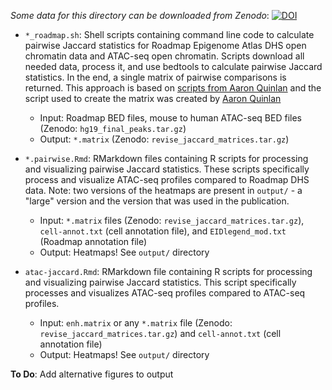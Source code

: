 *Some data for this directory can be downloaded from Zenodo*:
[![DOI](https://zenodo.org/badge/DOI/10.5281/zenodo.3253181.svg)](https://doi.org/10.5281/zenodo.3253181)

- `*_roadmap.sh`: Shell scripts containing command line code to calculate pairwise Jaccard statistics for Roadmap Epigenome Atlas DHS open chromatin data and ATAC-seq open chromatin. Scripts download all needed data, process it, and use bedtools to calculate pairwise Jaccard statistics. In the end, a single matrix of pairwise comparisons is returned. This approach is based on [scripts from Aaron Quinlan](http://quinlanlab.org/tutorials/bedtools/bedtools.html#a-jaccard-statistic-for-all-400-pairwise-comparisons) and the script used to create the matrix was created by [Aaron Quinlan](http://quinlanlab.org/)
	- Input: Roadmap BED files, mouse to human ATAC-seq BED files (Zenodo: `hg19_final_peaks.tar.gz`)  
	- Output: `*.matrix` (Zenodo: `revise_jaccard_matrices.tar.gz`)

- `*.pairwise.Rmd`: RMarkdown files containing R scripts for processing and visualizing pairwise Jaccard statistics. These scripts specifically process and visualize ATAC-seq profiles compared to Roadmap DHS data. Note: two versions of the heatmaps are present in `output/` - a "large" version and the version that was used in the publication.
	- Input: `*.matrix` files (Zenodo: `revise_jaccard_matrices.tar.gz`), `cell-annot.txt` (cell annotation file), and `EIDlegend_mod.txt` (Roadmap annotation file)
	- Output: Heatmaps! See `output/` directory

- `atac-jaccard.Rmd`: RMarkdown file containing R scripts for processing and visualizing pairwise Jaccard statistics. This script specifically processes and visualizes ATAC-seq profiles compared to ATAC-seq profiles.
	- Input: `enh.matrix` or any `*.matrix` file (Zenodo: `revise_jaccard_matrices.tar.gz`) and `cell-annot.txt` (cell annotation file)
	- Output: Heatmaps! See `output/` directory

**To Do**: Add alternative figures to output